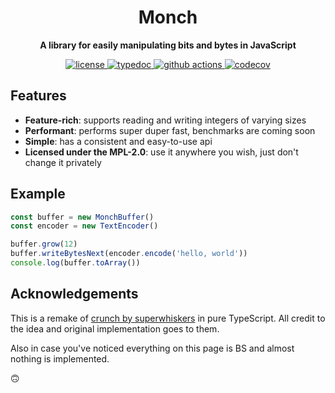 <h1 align='center'>Monch</h1>

<p align='center'>
	<b>A library for easily manipulating bits and bytes in JavaScript</b>
</p>

<p align='center'>
	<a href='https://github.com/kognise/monch/blob/master/LICENSE.md'>
		<img src='https://img.shields.io/badge/license-MPL--2.0-brightgreen' alt='license' />
	</a>
	<a href='https://kognise.github.io/monch/'>
		<img src='https://img.shields.io/badge/typedoc-reference-informational' alt='typedoc' />
	</a>
	<a href='https://github.com/kognise/monch/actions'>
		<img src='https://img.shields.io/github/workflow/status/kognise/monch/TypeScript%20CI' alt='github actions' />
	</a>
	<a href='https://codecov.io/gh/kognise/monch'>
		<img src='https://codecov.io/gh/kognise/monch/branch/master/graph/badge.svg' alt='codecov' />
	</a>
	<!-- <a href='https://repl.it/github/https://github.com/superwhiskers/crunch?ref=button'>
		<img src='https://img.shields.io/badge/try%20it%20on-repl.it-%2359646A.svg' alt='try it on repl.it' />
	</a> -->
</p>

## Features

- **Feature-rich**: supports reading and writing integers of varying sizes
- **Performant**: performs super duper fast, benchmarks are coming soon
- **Simple**: has a consistent and easy-to-use api
- **Licensed under the MPL-2.0**: use it anywhere you wish, just don't change it privately

## Example

```js
const buffer = new MonchBuffer()
const encoder = new TextEncoder()

buffer.grow(12)
buffer.writeBytesNext(encoder.encode('hello, world'))
console.log(buffer.toArray())
```

## Acknowledgements

This is a remake of [crunch by superwhiskers](https://github.com/superwhiskers/crunch/) in pure TypeScript. All credit to the idea and original implementation goes to them.

Also in case you've noticed everything on this page is BS and almost nothing is implemented.

🙃